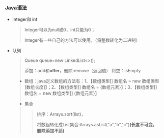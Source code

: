 ### Java语法

* Integer和 int

  > Integer可以为null或0，int只能为0；
  >
  > Integer有一些自己的方法可以使用。（将整数转化为二进制）

* 队列

  > Queue<Object> queue=new LinkedList<>();
  >
  > 添加：add和**offer**，删除:remove（返回值）  判空：isEmpty

* 数组：java定义数组的方法有：1、【数组类型[] 数组名 = new 数组类型[数组长度]】；2、【数组类型[] 数组名 = {数组元素}】；3、【数组类型[] 数组名 = new 数组类型[] {数组元素}】

* 集合

  > 排序：Arrays.sort(list)，
  >
  > 将数组转化成List集合:Arrays.asList("a","b","c")**(长度不可变，删除添加不适)**

